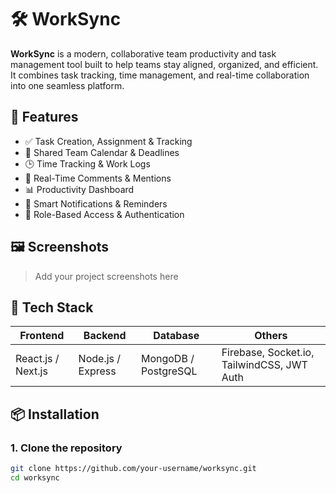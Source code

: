 # 🛠️ WorkSync

**WorkSync** is a modern, collaborative team productivity and task management tool built to help teams stay aligned, organized, and efficient. It combines task tracking, time management, and real-time collaboration into one seamless platform.

## 🚀 Features

- ✅ Task Creation, Assignment & Tracking
- 📅 Shared Team Calendar & Deadlines
- 🕒 Time Tracking & Work Logs
- 💬 Real-Time Comments & Mentions
- 📊 Productivity Dashboard
- 🔔 Smart Notifications & Reminders
- 🔐 Role-Based Access & Authentication

## 🖼️ Screenshots

> Add your project screenshots here

## 🔧 Tech Stack

| Frontend | Backend | Database | Others |
|----------|---------|----------|--------|
| React.js / Next.js | Node.js / Express | MongoDB / PostgreSQL | Firebase, Socket.io, TailwindCSS, JWT Auth |

## 📦 Installation

### 1. Clone the repository

```bash
git clone https://github.com/your-username/worksync.git
cd worksync
